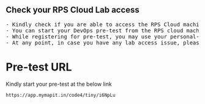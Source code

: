 ## Check your RPS Cloud Lab access
<pre>
- Kindly check if you are able to access the RPS Cloud machine
- You can start your DevOps pre-test from the RPS cloud machine
- While registering for pre-test, you may use your personal-email id and avoid using BOFA
- At any point, in case you have any lab access issue, please feel free to reach out to RPS team connected via WebEx chat
</pre>

# Pre-test URL
Kindly start your pre-test at the below link
```
https://app.mymapit.in/code4/tiny/i6NpLu
```
